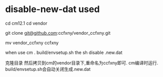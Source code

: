 # disable-new-dat used
cd cm12.1
cd vendor

git clone git@github.com:ccfxny/vendor_ccfxny.git

mv vendor_ccfxny ccfxny



when use cm . build/envsetup.sh the sh disable .new.dat

克隆目录
然后拷贝到cm的vendor目录下,重命名为ccfxny即可.
cm编译时运行. build/envsetup.sh会自动关闭生成.new.dat
